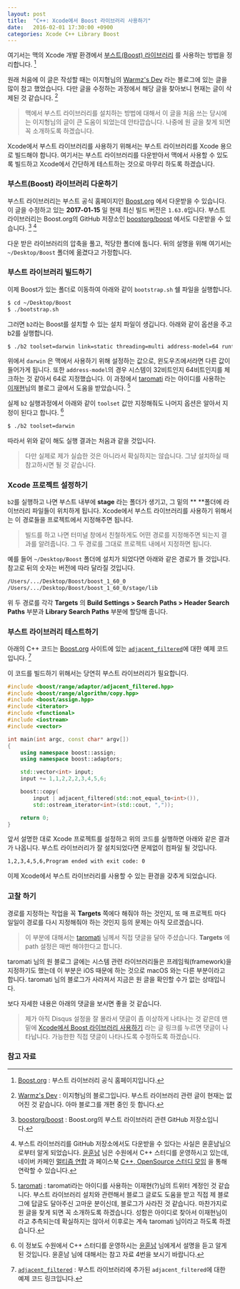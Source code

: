 ```yaml
---
layout: post
title:  "C++: Xcode에서 Boost 라이브러리 사용하기"
date:   2016-02-01 17:30:00 +0900
categories: Xcode C++ Library Boost
---
```


여기서는 맥의 Xcode 개발 환경에서 [부스트(Boost) 라이브러리](http://www.boost.org) 를 사용하는 방법을 정리합니다. [^boost]

원래 처음에 이 글은 작성할 때는 이지형님의 [Warmz's Dev](http://warmz.tistory.com) 라는 블로그에 있는 글을 많이 참고 했었습니다. 다만 글을 수정하는 과정에서 해당 글을 찾아보니 현재는 글이 삭제된 것 같습니다. [^warmz]

> 맥에서 부스트 라이브러리를 설치하는 방법에 대해서 이 글을 처음 쓰는 당시에는 이지형님의 글이 큰 도움이 되었는데 안타깝습니다. 나중에 원 글을 찾게 되면 꼭 소개하도록 하겠습니다.

Xcode에서 부스트 라이브러리를 사용하기 위해서는 부스트 라이브러리를 Xcode 용으로 빌드해야 합니다. 여기서는 부스트 라이브러리를 다운받아서 맥에서 사용할 수 있도록 빌드하고 Xcode에서 간단하게 테스트하는 것으로 마무리 하도록 하겠습니다.

### 부스트(Boost) 라이브러리 다운하기

부스트 라이브러리는 부스트 공식 홈페이지인 [Boost.org](http://www.boost.org) 에서 다운받을 수 있습니다. 이 글을 수정하고 있는 **2017-01-15** 일 현재 최신 빌드 버전은 `1.63.0`입니다. 부스트 라이브러리는 Boost.org의 GitHub 저장소인 [boostorg/boost](https://github.com/boostorg/boost) 에서도 다운받을 수 있습니다. [^github-boost] [^multism]

다운 받은 라이브러리의 압축을 풀고, 적당한 폴더에 둡니다. 뒤의 설명을 위해 여기서는 `~/Desktop/Boost` 폴더에 옮겼다고 가정합니다.

### 부스트 라이브러리 빌드하기

이제 Boost가 있는 폴더로 이동하여 아래와 같이 `bootstrap.sh` 쉘 파일을 실행합니다.

```sh
$ cd ~/Desktop/Boost
$ ./bootstrap.sh
```

그러면 `b2`라는 Boost를 설치할 수 있는 설치 파일이 생깁니다. 아래와 같이 옵션을 주고 b2를 실행합니다.

```sh
$ ./b2 toolset=darwin link=static threading=multi address-model=64 runtime-link=static
```

위에서 `darwin` 은 맥에서 사용하기 위해 설정하는 값으로, 윈도우즈에서라면 다른 값이 들어가게 됩니다. 또한 `address-model`의 경우 시스템이 32비트인지 64비트인지를 체크하는 것 같아서 64로 지정했습니다. 이 과정에서 [taromati](https://twitter.com/_taromati) 라는 아이디를 사용하는 [이재현](https://twitter.com/_taromati)님의 블로그 글에서 도움을 받았습니다. [^taromati]

실제 `b2` 실행과정에서 아래와 같이 `toolset` 값만 지정해줘도 나머지 옵션은 알아서 지정이 된다고 합니다. [^sim9108] 

```sh
$ ./b2 toolset=darwin
```

따라서 위와 같이 해도 실행 결과는 처음과 같을 것입니다. 

> 다만 실제로 제가 실습한 것은 아니라서 확실하지는 않습니다. 그냥 설치하실 때 참고하시면 될 것 같습니다.

### Xcode 프로젝트 설정하기

`b2`를 실행하고 나면 부스트 내부에 **stage** 라는 폴더가 생기고, 그 밑의 ** **폴더에 라이브러리 파일들이 위치하게 됩니다. Xcode에서 부스트 라이브러리를 사용하기 위해서는 이 경로들을 프로젝트에서 지정해주면 됩니다.

> 빌드를 하고 나면 터미널 창에서 친철하게도 어떤 경로를 지정해주면 되는지 결과를 알려줍니다. 그 두 경로를 그대로 프로젝트 내에서 지정하면 됩니다.

예를 들어 `~/Desktop/Boost` 폴더에 설치가 되었다면 아래와 같은 경로가 뜰 것입니다. 참고로 뒤의 숫자는 버전에 따라 달라질 것입니다.

```sh
/Users/.../Desktop/Boost/boost_1_60_0  
/Users/.../Desktop/Boost/boost_1_60_0/stage/lib
```

위 두 경로를 각각 **Targets** 의 **Build Settings > Search Paths > Header Search Paths** 부분과 **Library Search Paths** 부분에 할당해 줍니다.

### 부스트 라이브러리 테스트하기

아래의 C++ 코드는 [Boost.org](http://www.boost.org) 사이트에 있는 [`adjacent_filtered`](http://www.boost.org/doc/libs/1_60_0/libs/range/doc/html/range/reference/adaptors/reference/adjacent_filtered.html)에 대한 예제 코드입니다. [^adjacent-filtered]

이 코드를 빌드하기 위해서는 당연히 부스트 라이브러리가 필요합니다.

```cpp
#include <boost/range/adaptor/adjacent_filtered.hpp>
#include <boost/range/algorithm/copy.hpp>
#include <boost/assign.hpp>
#include <iterator>
#include <functional>
#include <iostream>
#include <vector>

int main(int argc, const char* argv[])
{
    using namespace boost::assign;
    using namespace boost::adaptors;

    std::vector<int> input;
    input += 1,1,2,2,2,3,4,5,6;

    boost::copy(
        input | adjacent_filtered(std::not_equal_to<int>()),
        std::ostream_iterator<int>(std::cout, ","));

    return 0;
}
```

앞서 설명한 대로 Xcode 프로젝트를 설정하고 위의 코드를 실행하면 아래와 같은 결과가 나옵니다. 부스트 라이브러리가 잘 설치되었다면 문제없이 컴파일 될 것입니다.

```sh
1,2,3,4,5,6,Program ended with exit code: 0
```

이제 Xcode에서 부스트 라이브러리를 사용할 수 있는 환경을 갖추게 되었습니다.


### 고찰 하기

경로를 지정하는 작업을 꼭 **Targets** 쪽에다 해줘야 하는 것인지, 또 매 프로젝트 마다 일일이 경로를 다시 지정해줘야 하는 것인지 등의 문제는 아직 모르겠습니다.

> 이 부분에 대해서는 [taromati](https://twitter.com/_taromati) 님께서 직접 댓글을 달아 주셨습니다. **Targets** 에 path 설정은 매번 해야한다고 합니다.

taromati 님의 원 블로그 글에는 시스템 관련 라이브러리들은 프레임웍(framework)을 지정하기도 했는데 이 부분은 iOS 때문에 하는 것으로 macOS 와는 다른 부분이라고 합니다. taromati 님의 블로그가 사라져서 지금은 원 글을 확인할 수가 없는 상태입니다.

보다 자세한 내용은 아래의 댓글을 보시면 좋을 것 같습니다.

> 제가 아직 Disqus 설정을 잘 몰라서 댓글이 좀 이상하게 나타나는 것 같은데 맨 밑에 [Xcode에서 Boost 라이브러리 사용하기](https://xho95.github.io/xcode/c++/library/boost/2016/02/01/Install-Boost-Library-for-Xcode.html) 라는 글 링크를 누르면 댓글이 나타납니다. 가능한한 직접 댓글이 나타나도록 수정하도록 하겠습니다.


### 참고 자료

[^boost]: [Boost.org](http://www.boost.org) : 부스트 라이브러리 공식 홈페이지입니다.

[^warmz]: [Warmz's Dev](http://warmz.tistory.com) : 이지형님의 블로그입니다. 부스트 라이브러리 관련 글이 현재는 없어진 것 같습니다. 아마 블로그를 개편 중인 듯 합니다.

[^github-boost]: [boostorg/boost]([boostorg/boost](https://github.com/boostorg/boost)) : Boost.org의 부스트 라이브러리 관련 GitHub  저장소입니다.

[^multism]: 부스트 라이브러리를 GitHub 저장소에서도 다운받을 수 있다는 사실은 윤훈남님으로부터 알게 되었습니다. [윤훈남](https://www.facebook.com/sim9108?fref=nf) 님은 수원에서 C++ 스터디를 운영하시고 있는데, 네이버 카페인 [멀티즘 연합](http://cafe.naver.com/multism) 과 페이스북 [C++, OpenSource 스터디 모임](https://www.facebook.com/groups/OpenCPP/) 을 통해 연락할 수 있습니다.

[^taromati]: [taromati](https://twitter.com/_taromati) : taromati라는 아이디를 사용하는 이재현(?)님의 트위터 계정인 것 같습니다. 부스트 라이브러리 설치와 관련해서 블로그 글로도 도움을 받고 직접 제 블로그에 답글도 달아주신 고마운 분이신데, 블로그가 사라진 것 같습니다. 마찬가지로 원 글을 찾게 되면 꼭 소개하도록 하겠습니다. 성함은 아이디로 찾아서 이재현님이라고 추측되는데 확실하지는 않아서 이후로는 계속 taromati 님이라고 하도록 하겠습니다.

[^sim9108]: 이 정보도 수원에서 C++ 스터디를 운영하시는 [윤훈남](https://www.facebook.com/sim9108?fref=nf) 님에게서 설명을 듣고 알게된 것입니다. 윤훈남 님에 대해서는 참고 자료 4번을 보시기 바랍니다.

[^adjacent-filtered]: [`adjacent_filtered`](http://www.boost.org/doc/libs/1_60_0/libs/range/doc/html/range/reference/adaptors/reference/adjacent_filtered.html) : 부스트 라이브러리에 추가된 `adjacent_filtered`에 대한 예제 코드 링크입니다.
